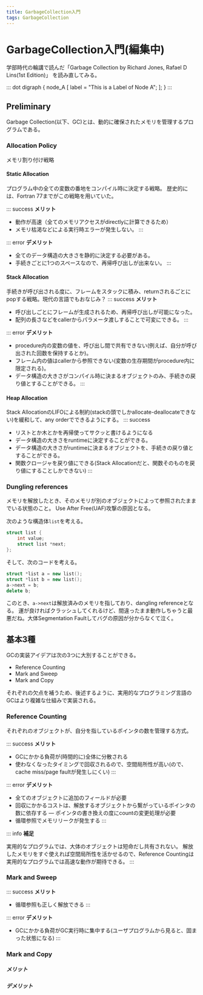```yaml
---
title: GarbageCollection入門
tags: GarbageCollection
---
```


# GarbageCollection入門(編集中)
学部時代の輪講で読んだ「Garbage Collection by Richard Jones, Rafael D Lins(1st Edition)」 を読み直してみる。

::: dot
digraph {
node_A [
    label = "This is a Label of Node A";
];
}
:::


## Preliminary
Garbage Collection(以下、GC)とは、動的に確保されたメモリを管理するプログラムである。

### Allocation Policy
メモリ割り付け戦略
#### Static Allocation
プログラム中の全ての変数の番地をコンパイル時に決定する戦略。
歴史的には、Fortran 77までがこの戦略を用いていた。

::: success
**メリット**
- 動作が高速（全てのメモリアクセスがdirectlyに計算できるため）
- メモリ枯渇などによる実行時エラーが発生しない。
:::

::: error
**デメリット**
- 全てのデータ構造の大きさを静的に決定する必要がある。
- 手続きごとに1つのスペースなので、再帰呼び出しが出来ない。
:::


#### Stack Allocation
手続きが呼び出される度に、フレームをスタックに積み、returnされるごとにpopする戦略。現代の言語でもおなじみ？
::: success
**メリット**
- 呼び出しごとにフレームが生成されるため、再帰呼び出しが可能になった。
- 配列の長さなどをcallerからパラメータ渡しすることで可変にできる。
::: 

::: error
**デメリット**
- procedure内の変数の値を、呼び出し間で共有できない(例えば、自分が呼び出された回数を保持するとか)。
- フレーム内の値はcallerから参照できない(変数の生存期間がprocedure内に限定される)。
- データ構造の大きさがコンパイル時に決まるオブジェクトのみ、手続きの戻り値とすることができる。
:::

#### Heap Allocation
Stack AllocationのLIFOによる制約(stackの頭でしかallocate-deallocateできない)を緩和して、any orderでできるようにする。
::: success
- リストとか木とかを再帰使ってサクッと書けるようになる
- データ構造の大きさをruntimeに決定することができる。
- データ構造の大きさがruntimeに決まるオブジェクトを、手続きの戻り値とすることができる。
- 関数クロージャを戻り値にできる(Stack Allocationだと、関数そのものを戻り値にすることしかできない)
:::

### Dungling references
メモリを解放したとき、そのメモリが別のオブジェクトによって参照されたままでいる状態のこと。
Use After Free(UAF)攻撃の原因となる。

次のような構造体`list`を考える。
```c++
struct list {
    int value;
    struct list *next;
};
```
そして、次のコードを考える。
```c++
struct *list a = new list();
struct *list b = new list();
a->next = b;
delete b; 
```
このとき、`a->next`は解放済みのメモリを指しており、dangling referenceとなる。
運が良ければクラッシュしてくれるけど、間違ったまま動作しちゃうと最悪だね。大体Segmentation Faultしてバグの原因が分からなくて泣く。

## 基本3種
GCの実装アイデアは次の3つに大別することができる。
- Reference Counting
- Mark and Sweep
- Mark and Copy

それぞれの欠点を補うため、後述するように、実用的なプログラミング言語のGCはより複雑な仕組みで実装される。

### Reference Counting
それぞれのオブジェクトが、自分を指しているポインタの数を管理する方式。

::: success
**メリット**
- GCにかかる負荷が(時間的に)全体に分散される
- 使わなくなったタイミングで回収されるので、空間局所性が高い(ので、cache miss/page faultが発生しにくい)
:::

::: error
**デメリット**
- 全てのオブジェクトに追加のフィールドが必要
- 回収にかかるコストは、解放するオブジェクトから繋がっているポインタの数に依存する
― ポインタの書き換えの度にcountの変更処理が必要
- 循環参照でメモリリークが発生する
:::

::: info
**補足**

実用的なプログラムでは、大体のオブジェクトは短命だし共有されない。
解放したメモリをすぐ使えれば空間局所性を活かせるので、Reference Countingは実用的なプログラムでは高速な動作が期待できる。
:::

### Mark and Sweep
::: success
**メリット**
- 循環参照も正しく解放できる
:::

::: error
**デメリット**
- GCにかかる負荷がGC実行時に集中する(ユーザプログラムから見ると、固まった状態になる)
:::

### Mark and Copy
##### メリット

##### デメリット
